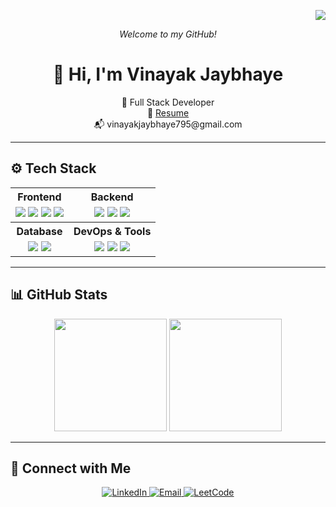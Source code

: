 <p align="right">
  <img src="https://visitor-badge.laobi.icu/badge?page_id=vinayak-jaybhaye.vinayak-jaybhaye" />
</p>

<!-- Intro -->
<p align="center">
  <em>Welcome to my GitHub!</em>
</p>

<h1 align="center">👋 Hi, I'm Vinayak Jaybhaye</h1>

<p align="center">
  🚀 Full Stack Developer  
  <br />
  📄 <a href="https://github.com/vinayak-jaybhaye/vinayak-jaybhaye/raw/main/vinayak_jaybhaye_resume.pdf">Resume</a>  
  <br />
  📬 vinayakjaybhaye795@gmail.com
</p>

---

## ⚙️ Tech Stack

<div align="center">

<table>
  <tr>
    <th align="center">Frontend</th>
    <th align="center">Backend</th>
  </tr>
  <tr>
    <td align="center">
      <img src="https://img.shields.io/badge/HTML-E34F26?style=flat&logo=html5&logoColor=white" />
      <img src="https://img.shields.io/badge/CSS-1572B6?style=flat&logo=css3&logoColor=white" />
      <img src="https://img.shields.io/badge/JavaScript-F7DF1E?style=flat&logo=javascript&logoColor=black" />
      <img src="https://img.shields.io/badge/React-20232a?style=flat&logo=react&logoColor=61DAFB" />
    </td>
    <td align="center">
      <img src="https://img.shields.io/badge/Node.js-339933?style=flat&logo=node.js&logoColor=white" />
      <img src="https://img.shields.io/badge/Express.js-000000?style=flat&logo=express&logoColor=white" />
      <img src="https://img.shields.io/badge/FastAPI-009688?style=flat&logo=fastapi&logoColor=white" />
    </td>
  </tr>
  <tr>
    <th align="center">Database</th>
    <th align="center">DevOps & Tools</th>
  </tr>
  <tr>
    <td align="center">
      <img src="https://img.shields.io/badge/MongoDB-47A248?style=flat&logo=mongodb&logoColor=white" />
      <img src="https://img.shields.io/badge/MySQL-025E8C?style=flat&logo=mysql&logoColor=white" />
    </td>
    <td align="center">
      <img src="https://img.shields.io/badge/Docker-2496ED?style=flat&logo=docker&logoColor=white" />
      <img src="https://img.shields.io/badge/Git-F05032?style=flat&logo=git&logoColor=white" />
      <img src="https://img.shields.io/badge/GitHub-181717?style=flat&logo=github&logoColor=white" />
    </td>
  </tr>
</table>

</div>

---

## 📊 GitHub Stats

<p align="center">
  <img src="https://github-readme-stats.vercel.app/api/top-langs/?username=vinayak-jaybhaye&layout=compact&theme=tokyonight&hide_title=true" height="180" />
  <img src="https://github-readme-streak-stats.herokuapp.com/?user=vinayak-jaybhaye&theme=tokyonight&hide_title=true" height="180" />
</p>

---

## 🔗 Connect with Me

<p align="center">
  <a href="https://linkedin.com/in/vinayak-jaybhaye">
    <img alt="LinkedIn" src="https://img.shields.io/badge/LinkedIn-blue?style=flat&logo=linkedin&logoColor=white" />
  </a>
  <a href="mailto:vinayakjaybhaye795@gmail.com">
    <img alt="Email" src="https://img.shields.io/badge/Email-D14836?style=flat&logo=gmail&logoColor=white" />
  </a>
  <a href="https://leetcode.com/Vinayak_44/">
    <img alt="LeetCode" src="https://img.shields.io/badge/LeetCode-orange?style=flat&logo=leetcode&logoColor=white" />
  </a>
</p>
